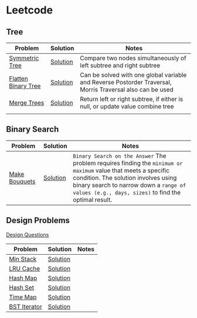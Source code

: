 # Leetcode

## Tree

[Symmetric Tree Problem]:https://leetcode.com/problems/symmetric-tree/description/
[Symmetric Tree  Solution]: https://github.com/GuptaRoshan/problem-solving/blob/main/src/leetcode/tree/SymmetricTree.java

[Flatten Binary Tree LinkedList]: https://leetcode.com/problems/flatten-binary-tree-to-linked-list/description/
[Flatten Binary Tree LinkedList Solution]: https://github.com/GuptaRoshan/problem-solving/blob/main/src/leetcode/tree/FlattenBinaryTreeLinkedList.java

[Merge Trees Problem]: https://leetcode.com/problems/merge-two-binary-trees/description/
[Merge Trees  Solution]: https://github.com/GuptaRoshan/problem-solving/blob/main/src/leetcode/tree/MergeTrees.java


| Problem                                                        | Solution                                            | Notes                                                                                                     |
|----------------------------------------------------------------|-----------------------------------------------------|-----------------------------------------------------------------------------------------------------------|
| [Symmetric Tree][Symmetric Tree Problem]                       | [Solution][Symmetric Tree  Solution]                | Compare two nodes simultaneously of left subtree and right subtree                                        |
| [Flatten Binary Tree][Flatten Binary Tree LinkedList Solution] | [Solution][Flatten Binary Tree LinkedList Solution] | Can be solved with one global variable and Reverse Postorder Traversal, Morris Traversal also can be used |
| [Merge Trees][Merge Trees Problem]                             | [Solution][Merge Trees  Solution]                   | Return left or right subtree, if either is null, or update value combine tree                             |
|                                                                |                                                     |                                                                                                           |                                                                                                           |


## Binary Search

[Make Bouquets Problem]:https://leetcode.com/problems/minimum-number-of-days-to-make-m-bouquets/description/
[Make Bouquets Solution]: https://github.com/GuptaRoshan/problem-solving/blob/main/src/leetcode/binarySearch/MakeBouquets.java


| Problem                                | Solution                           | Notes                                                                                                                                                                                                                                                   |
|----------------------------------------|------------------------------------|---------------------------------------------------------------------------------------------------------------------------------------------------------------------------------------------------------------------------------------------------------|
| [Make Bouquets][Make Bouquets Problem] | [Solution][Make Bouquets Solution] | `Binary Search on the Answer` The problem requires finding the `minimum or maximum` value that meets a specific condition. The solution involves using binary search to narrow down a `range of values (e.g., days, sizes)` to find the optimal result. |



## Design Problems

[Design Questions](https://leetcode.com/tag/design/)

[Min Stack Problem]: https://leetcode.com/problems/min-stack/description/
[Min Stack Solution]: https://github.com/GuptaRoshan/problem-solving/blob/main/src/leetcode/design/MinStack.java

[LRU Cache Problem]: https://leetcode.com/problems/lru-cache/
[LRU Cache Solution]: https://github.com/GuptaRoshan/design/blob/main/src/leetcode/design/LRUCache.java

[Hash Map Problem]: https://leetcode.com/problems/design-hashmap/description/
[Hash Map Solution]: https://github.com/GuptaRoshan/design/blob/main/src/leetcode/design/HashMap.java

[Hash Set Problem]: https://leetcode.com/problems/design-hashset/description/
[Hash Set Solution]: https://github.com/GuptaRoshan/design/blob/main/src/leetcode/design/HashSet.java

[Time Map Problem]: https://leetcode.com/problems/time-based-key-value-store/description/
[Time Map Solution]: https://github.com/GuptaRoshan/design/blob/main/src/leetcode/design/TimeMap.java

[BST Iterator Problem]: https://leetcode.com/problems/binary-search-tree-iterator/description/
[BST Iterator Solution]: https://github.com/GuptaRoshan/design/blob/main/src/leetcode/design/BSTInorderIterator.java

| Problem                              | Solution                          | Notes |
|--------------------------------------|-----------------------------------|-------|
| [Min Stack][Min Stack Problem]       | [Solution][Min Stack Solution]    |       |
| [LRU Cache][LRU Cache Problem]       | [Solution][LRU Cache Solution]    |       |
| [Hash Map][Hash Map Problem]         | [Solution][Hash Map Solution]     |       |
| [Hash Set][Hash Set Problem]         | [Solution][Hash Set Solution]     |       |
| [Time Map][Time Map Problem]         | [Solution][Time Map Solution]     |       |
| [BST Iterator][BST Iterator Problem] | [Solution][BST Iterator Solution] |       |
